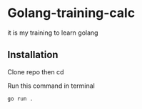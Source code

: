 # Golang-training-calc
 it is my training to learn golang 
## Installation

Clone repo then cd <project directory>

Run this command in terminal

```bash
go run .
```
